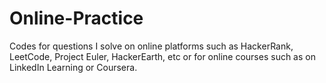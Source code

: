 # Online-Practice

Codes for questions I solve on online platforms such as HackerRank, LeetCode, Project Euler, HackerEarth, etc or for online courses such as on LinkedIn Learning or Coursera.

